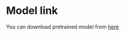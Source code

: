 # Model link
You can download pretrained model from [here](https://drive.google.com/file/d/1B7F8_zd7j-Cqo5TToy4M2sJH63OpJhAr/view?usp=sharing)